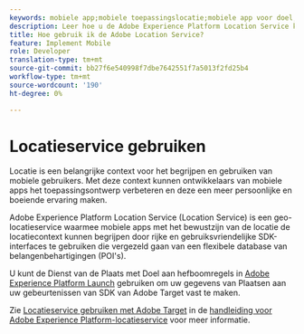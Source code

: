 ```yaml
---
keywords: mobiele app;mobiele toepassingslocatie;mobiele app voor doel;mobiele doellocaties;locatieservice;adobe Experience cloud location service;pois;interessante punten;sdk;locatie
description: Leer hoe u de Adobe Experience Platform Location Service kunt gebruiken om uw mobiele apps met een herkenbare locatie in te schakelen.
title: Hoe gebruik ik de Adobe Location Service?
feature: Implement Mobile
role: Developer
translation-type: tm+mt
source-git-commit: bb27f6e540998f7dbe7642551f7a5013f2fd25b4
workflow-type: tm+mt
source-wordcount: '190'
ht-degree: 0%

---
```



# Locatieservice gebruiken

Locatie is een belangrijke context voor het begrijpen en gebruiken van mobiele gebruikers. Met deze context kunnen ontwikkelaars van mobiele apps het toepassingsontwerp verbeteren en deze een meer persoonlijke en boeiende ervaring maken.

Adobe Experience Platform Location Service (Location Service) is een geo-locatieservice waarmee mobiele apps met het bewustzijn van de locatie de locatiecontext kunnen begrijpen door rijke en gebruiksvriendelijke SDK-interfaces te gebruiken die vergezeld gaan van een flexibele database van belangenbehartigingen (POI&#39;s).

U kunt de Dienst van de Plaats met Doel aan hefboomregels in [Adobe Experience Platform Launch](https://experienceleague.adobe.com/docs/launch/using/overview.html) gebruiken om uw gegevens van Plaatsen aan uw gebeurtenissen van SDK van Adobe Target vast te maken.

Zie [Locatieservice gebruiken met Adobe Target](https://experienceleague.adobe.com/docs/places/using/use-places-with-other-solutions/places-target/places-target.html) in de [handleiding voor Adobe Experience Platform-locatieservice](https://experienceleague.adobe.com/docs/places/using/home.html) voor meer informatie.
